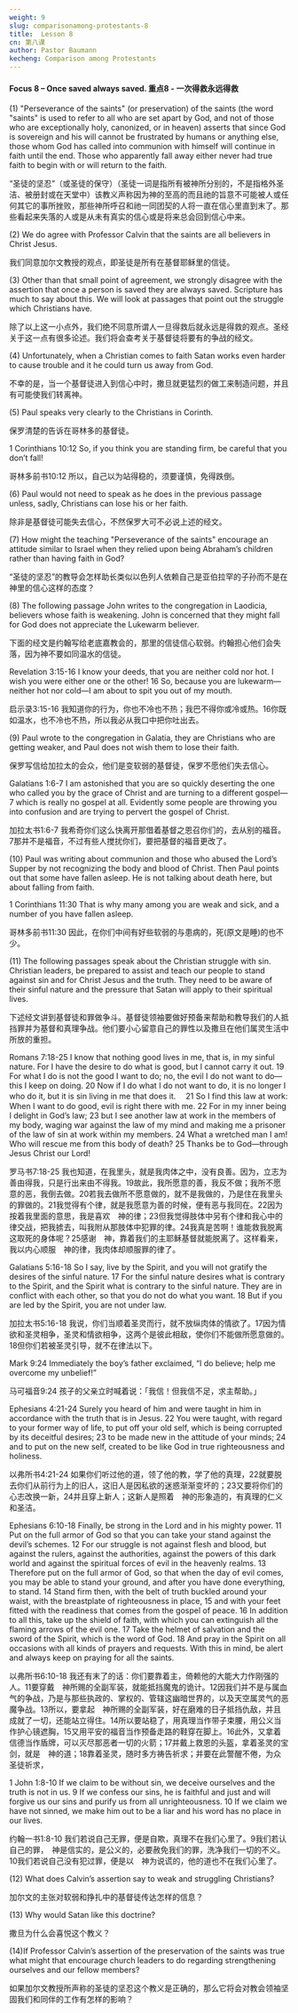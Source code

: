 ```yaml
---
weight: 9
slug: comparisonamong-protestants-8
title:  Lesson 8 
cn: 第八课
author: Pastor Baumann
kecheng: Comparison among Protestants
---
```



#### Focus 8 – Once saved always saved. 重点8 - 一次得救永远得救

(1) "Perseverance of the saints" (or preservation) of the saints (the word "saints" is used to refer to all who are set apart by God, and not of those who are exceptionally holy, canonized, or in heaven) asserts that since God is sovereign and his will cannot be frustrated by humans or anything else, those whom God has called into communion with himself will continue in faith until the end. Those who apparently fall away either never had true faith to begin with or will return to the faith.

“圣徒的坚忍”（或圣徒的保守）（圣徒一词是指所有被神所分别的，不是指格外圣洁、被册封或在天堂中）该教义声称因为神的至高的而且祂的旨意不可能被人或任何其它的事所挫败，那些神所呼召和祂一同团契的人将一直在信心里直到末了。那些看起来失落的人或是从未有真实的信心或是将来总会回到信心中来。

(2) We do agree with Professor Calvin that the saints are all believers in Christ Jesus.

我们同意加尔文教授的观点，即圣徒是所有在基督耶稣里的信徒。

(3) Other than that small point of agreement, we strongly disagree with the assertion that once a person is saved they are always saved. Scripture has much to say about this. We will look at passages that point out the struggle which Christians have.

除了以上这一小点外，我们绝不同意所谓人一旦得救后就永远是得救的观点。圣经关于这一点有很多论述。我们将会查考关于基督徒将要有的争战的经文。

(4) Unfortunately, when a Christian comes to faith Satan works even harder to cause trouble and it he could turn us away from God.

不幸的是，当一个基督徒进入到信心中时，撒旦就更猛烈的做工来制造问题，并且有可能使我们转离神。

(5) Paul speaks very clearly to the Christians in Corinth.

保罗清楚的告诉在哥林多的基督徒。

1 Corinthians 10:12 So, if you think you are standing firm, be careful that you don’t fall!

哥林多前书10:12 所以，自己以为站得稳的，须要谨慎，免得跌倒。

(6) Paul would not need to speak as he does in the previous passage unless, sadly, Christians can lose his or her faith.

除非是基督徒可能失去信心，不然保罗大可不必说上述的经文。

(7) How might the teaching "Perseverance of the saints" encourage an attitude similar to Israel when they relied upon being Abraham’s children rather than having faith in God?

“圣徒的坚忍”的教导会怎样助长类似以色列人依赖自己是亚伯拉罕的子孙而不是在神里的信心这样的态度？

(8) The following passage John writes to the congregation in Laodicia, believers whose faith is weakening. John is concerned that they might fall for God does not appreciate the Lukewarm believer.

下面的经文是约翰写给老底嘉教会的，那里的信徒信心软弱。约翰担心他们会失落，因为神不要如同温水的信徒。

Revelation 3:15-16 I know your deeds, that you are neither cold nor hot. I wish you were either one or the other! ﻿16﻿ So, because you are lukewarm—neither hot nor cold—I am about to spit you out of my mouth.

启示录3:15-16 我知道你的行为，你也不冷也不热；我巴不得你或冷或热。16你既如温水，也不冷也不热，所以我必从我口中把你吐出去。

(9) Paul wrote to the congregation in Galatia, they are Christians who are getting weaker, and Paul does not wish them to lose their faith.

保罗写信给加拉太的会众，他们是变软弱的基督徒，保罗不愿他们失去信心。

Galatians 1:6-7 ﻿I am astonished that you are so quickly deserting the one who called you by the grace of Christ and are turning to a different gospel— ﻿7﻿ which is really no gospel at all. Evidently some people are throwing you into confusion and are trying to pervert the gospel of Christ.

加拉太书1:6-7 我希奇你们这么快离开那借着基督之恩召你们的，去从别的福音。7那并不是福音，不过有些人搅扰你们，要把基督的福音更改了。

(10) Paul was writing about communion and those who abused the Lord’s Supper by not recognizing the body and blood of Christ. Then Paul points out that some have fallen asleep. He is not talking about death here, but about falling from faith.

1 Corinthians 11:30 That is why many among you are weak and sick, and a number of you have fallen asleep.

哥林多前书11:30 因此，在你们中间有好些软弱的与患病的，死(原文是睡)的也不少。

(11) The following passages speak about the Christian struggle with sin. Christian leaders, be prepared to assist and teach our people to stand against sin and for Christ Jesus and the truth. They need to be aware of their sinful nature and the pressure that Satan will apply to their spiritual lives.

下述经文讲到基督徒和罪做争斗。基督徒领袖要做好预备来帮助和教导我们的人抵挡罪并为基督和真理争战。他们要小心留意自己的罪性以及撒旦在他们属灵生活中所放的重担。

Romans 7:18-25 ﻿I know that nothing good lives in me, that is, in my sinful nature. For I have the desire to do what is good, but I cannot carry it out. ﻿19﻿ For what I do is not the good I want to do; no, the evil I do not want to do—this I keep on doing. ﻿20﻿ Now if I do what I do not want to do, it is no longer I who do it, but it is sin living in me that does it. 　﻿21﻿ So I find this law at work: When I want to do good, evil is right there with me. ﻿22﻿ For in my inner being I delight in God’s law; ﻿23﻿ but I see another law at work in the members of my body, waging war against the law of my mind and making me a prisoner of the law of sin at work within my members. ﻿24﻿ What a wretched man I am! Who will rescue me from this body of death? ﻿25﻿ Thanks be to God—through Jesus Christ our Lord!

罗马书7:18-25 我也知道，在我里头，就是我肉体之中，没有良善。因为，立志为善由得我，只是行出来由不得我。19故此，我所愿意的善，我反不做；我所不愿意的恶，我倒去做。20若我去做所不愿意做的，就不是我做的，乃是住在我里头的罪做的。21我觉得有个律，就是我愿意为善的时候，便有恶与我同在。22因为按着我里面的意思，我是喜欢　神的律；23但我觉得肢体中另有个律和我心中的律交战，把我掳去，叫我附从那肢体中犯罪的律。24我真是苦啊！谁能救我脱离这取死的身体呢？25感谢　神，靠着我们的主耶稣基督就能脱离了。这样看来，我以内心顺服　神的律，我肉体却顺服罪的律了。

Galatians 5:16-18 ﻿So I say, live by the Spirit, and you will not gratify the desires of the sinful nature. ﻿17﻿ For the sinful nature desires what is contrary to the Spirit, and the Spirit what is contrary to the sinful nature. They are in conflict with each other, so that you do not do what you want. ﻿18﻿ But if you are led by the Spirit, you are not under law.

加拉太书5:16-18 我说，你们当顺着圣灵而行，就不放纵肉体的情欲了。17因为情欲和圣灵相争，圣灵和情欲相争，这两个是彼此相敌，使你们不能做所愿意做的。18但你们若被圣灵引导，就不在律法以下。

Mark 9:24 Immediately the boy’s father exclaimed, “I do believe; help me overcome my unbelief!”

马可福音9:24 孩子的父亲立时喊着说：「我信！但我信不足，求主帮助。」

Ephesians 4:21-24 ﻿Surely you heard of him and were taught in him in accordance with the truth that is in Jesus. ﻿22﻿ You were taught, with regard to your former way of life, to put off your old self, which is being corrupted by its deceitful desires; ﻿23﻿ to be made new in the attitude of your minds; ﻿24﻿ and to put on the new self, created to be like God in true righteousness and holiness.

以弗所书4:21-24 如果你们听过他的道，领了他的教，学了他的真理，22就要脱去你们从前行为上的旧人，这旧人是因私欲的迷惑渐渐变坏的；23又要将你们的心志改换一新，24并且穿上新人；这新人是照着　神的形象造的，有真理的仁义和圣洁。

Ephesians 6:10-18 ﻿Finally, be strong in the Lord and in his mighty power. ﻿11﻿ Put on the full armor of God so that you can take your stand against the devil’s schemes. ﻿12﻿ For our struggle is not against flesh and blood, but against the rulers, against the authorities, against the powers of this dark world and against the spiritual forces of evil in the heavenly realms. ﻿13﻿ Therefore put on the full armor of God, so that when the day of evil comes, you may be able to stand your ground, and after you have done everything, to stand. ﻿14﻿ Stand firm then, with the belt of truth buckled around your waist, with the breastplate of righteousness in place, ﻿15﻿ and with your feet fitted with the readiness that comes from the gospel of peace. ﻿16﻿ In addition to all this, take up the shield of faith, with which you can extinguish all the flaming arrows of the evil one. ﻿17﻿ Take the helmet of salvation and the sword of the Spirit, which is the word of God. ﻿18﻿ And pray in the Spirit on all occasions with all kinds of prayers and requests. With this in mind, be alert and always keep on praying for all the saints.

以弗所书6:10-18 我还有末了的话：你们要靠着主，倚赖他的大能大力作刚强的人。11要穿戴　神所赐的全副军装，就能抵挡魔鬼的诡计。12因我们并不是与属血气的争战，乃是与那些执政的、掌权的、管辖这幽暗世界的，以及天空属灵气的恶魔争战。13所以，要拿起　神所赐的全副军装，好在磨难的日子抵挡仇敌，并且成就了一切，还能站立得住。14所以要站稳了，用真理当作带子束腰，用公义当作护心镜遮胸，15又用平安的福音当作预备走路的鞋穿在脚上。16此外，又拿着信德当作盾牌，可以灭尽那恶者一切的火箭；17并戴上救恩的头盔，拿着圣灵的宝剑，就是　神的道；18靠着圣灵，随时多方祷告祈求；并要在此警醒不倦，为众圣徒祈求，

1 John 1:8-10 If we claim to be without sin, we deceive ourselves and the truth is not in us. ﻿9﻿ If we confess our sins, he is faithful and just and will forgive us our sins and purify us from all unrighteousness. ﻿10﻿ If we claim we have not sinned, we make him out to be a liar and his word has no place in our lives.

约翰一书1:8-10 我们若说自己无罪，便是自欺，真理不在我们心里了。9我们若认自己的罪，　神是信实的，是公义的，必要赦免我们的罪，洗净我们一切的不义。10我们若说自己没有犯过罪，便是以　神为说谎的，他的道也不在我们心里了。

(12) What does Calvin’s assertion say to weak and struggling Christians?

加尔文的主张对软弱和挣扎中的基督徒传达怎样的信息？

(13) Why would Satan like this doctrine?

撒旦为什么会喜悦这个教义？

(14)If Professor Calvin’s assertion of the preservation of the saints was true what might that encourage church leaders to do regarding strengthening ourselves and our fellow members?

如果加尔文教授所声称的圣徒的坚忍这个教义是正确的，那么它将会对教会领袖坚固我们和同伴的工作有怎样的影响？
